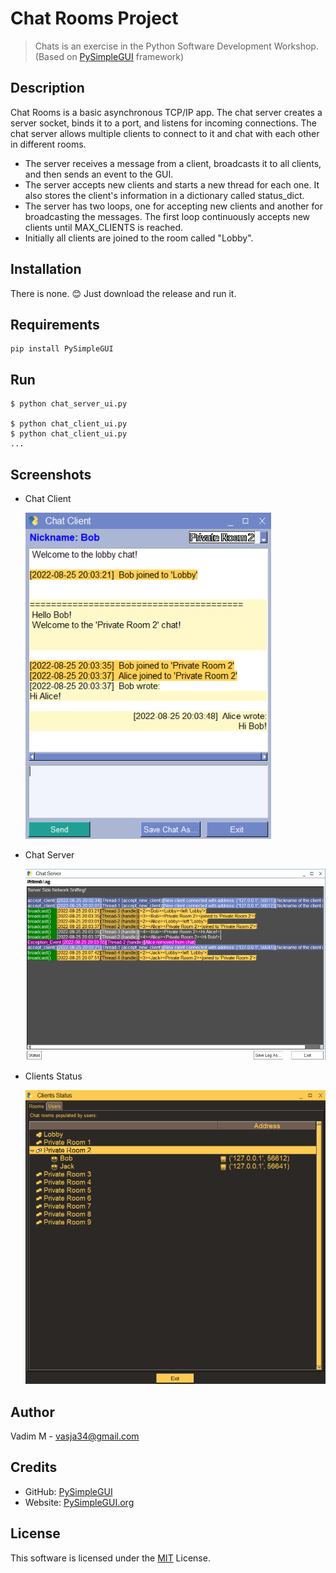 # Chat Rooms Project

> Chats is an exercise in the Python Software Development Workshop. (Based on [PySimpleGUI](https://github.com/PySimpleGUI) framework)

## Description

Chat Rooms is a basic asynchronous TCP/IP app. The chat server creates a server socket, binds it to a port, and listens for incoming connections. The chat server allows multiple clients to connect to it and chat with each other in different rooms.

* The server receives a message from a client, broadcasts it to all clients, and then sends an event to the GUI.
* The server accepts new clients and starts a new thread for each one. It also stores the client's information in a dictionary called status_dict.
* The server has two loops, one for accepting new clients and another for broadcasting the messages. The first loop continuously accepts new clients until MAX_CLIENTS is reached.
* Initially all clients are joined to the room called "Lobby".

## Installation

There is none. 😊 Just download the release and run it.

## Requirements

```shell
pip install PySimpleGUI
```

## Run

```shell
$ python chat_server_ui.py

$ python chat_client_ui.py
$ python chat_client_ui.py
...
```

## Screenshots

- Chat Client

  ![Chat Client](screenshots/Client.png?raw=true)
- Chat Server

  ![Chat Server](screenshots/Server.png)
- Clients Status

  ![Chat Status](screenshots/Status.png)

## Author

Vadim M - vasja34@gmail.com

## Credits

- GitHub: [PySimpleGUI](https://github.com/PySimpleGUI)
- Website: [PySimpleGUI.org](https://PySimpleGUI.org)

## License

This software is licensed under the [MIT](LICENSE) License.

